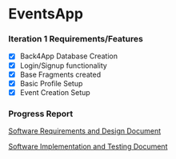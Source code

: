 # EventsApp

### Iteration 1 Requirements/Features

* [X] Back4App Database Creation
* [X] Login/Signup functionality
* [X] Base Fragments created
* [X] Basic Profile Setup
* [X] Event Creation Setup

### Progress Report

[Software Requirements and Design Document](https://github.com/Gregbgarman/EventsApp/blob/master/RD%20Template.docx)

[Software Implementation and Testing Document](https://github.com/Gregbgarman/EventsApp/blob/master/IT%20Template.docx)
